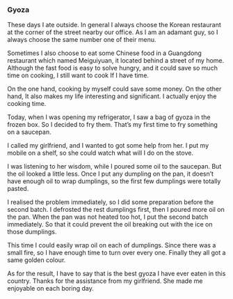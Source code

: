 ### Gyoza
These days I ate outside. In general I always choose the Korean restaurant at the corner of the street nearby our office. As I am an adamant guy, so I always choose the same number one of their menu.

Sometimes I also choose to eat some Chinese food in a Guangdong restaurant which named Meiguiyuan, it located behind a street of my home. Although the fast food is easy to solve hungry, and it could save so much time on cooking, I still want to cook If I have time.

On the one hand, cooking by myself could save some money. On the other hand, It also makes my life interesting and significant. I actually enjoy the cooking time.

Today, when I was opening my refrigerator, I saw a bag of gyoza in the frozen box. So I decided to fry them. That’s my first time to fry something on a saucepan.

I called my girlfriend, and I wanted to got some help from her. I put my mobile on a shelf, so she could watch what will I do on the stove.

I was listening to her wisdom, while I poured some oil to the saucepan. But the oil looked a little less. Once I put any dumpling on the pan, it doesn’t have enough oil to wrap dumplings, so the first few dumplings were totally pasted.

I realised the problem immediately, so I did some preparation before the second batch. I defrosted the rest dumplings first, then I poured more oil on the pan. When the pan was not heated too hot, I put the second batch immediately. So that it could prevent the oil breaking out with the ice on those dumplings.

This time I could easily wrap oil on each of dumplings. Since there was a small fire, so I have enough time to turn over every one. Finally they all got a same golden colour.

As for the result, I have to say that is the best gyoza I have ever eaten in this country. Thanks for the assistance from my girlfriend. She made me enjoyable on each boring day.

